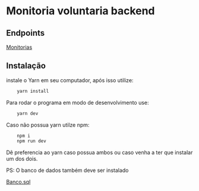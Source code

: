 # Monitoria voluntaria backend
## Endpoints

[Monitorias](docs/assistances.md)



## Instalação

instale o Yarn em seu computador, após isso utilize:

``` bash
    yarn install
```

Para rodar o programa em modo de desenvolvimento use:

``` bash 
    yarn dev
```

Caso não possua yarn utilze npm:

``` bash
    npm i
    npm run dev
```

Dê preferencia ao yarn caso possua ambos ou caso venha a ter que instalar um dos dois.

PS: O banco de dados também deve ser instalado

[Banco.sql](https://github.com/FronteiraTec/monitoria-voluntaria/extra)